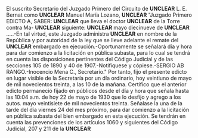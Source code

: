 El suscrito Secretario del Juzgado Primero del Circuito de **UNCLEAR** L. E. Bernat como **UNCLEAR** Manuel María Lozano, **UNCLEAR** "Juzgado Primero
EDICTO
A,
SABER:
**UNCLEAR** que lleva el doctor **UNCLEAR** de la Torre contra Ma- **UNCLEAR** siguiente: **UNCLEAR** mayo diecinueve de **UNCLEAR** .....-En tal virtud, este Juzgado administra **UNCLEAR** en nombre de la República y por autoridad de la ley que se lleve adelante el remate del **UNCLEAR** embargado en ejecución.-Oportunamente se señalará día y hora para dar comienzo a la licitación en pública subasta, para lo cual se tendrá en cuenta las disposiciones pertinentes del Código Judicial y de las secciones 105 de 1890 y 40 de 1907.-Notifíquese y cópiese.-SERGIO AB RANGO.-Inocencio Mena C., Secretario."
Por tanto, fijo el presente edicto en lugar visible de la Secretaría por un día ordinario, hoy veintiuno de mayo de mil novecientos treinta, a las 10 de la mañana.
Certifico que el anterior edicto permaneció fijado en públicos desde el día y hora que señala hasta las 10:04 a.m. de hoy 22 de mayo de 1930 que lo desfijo y agrego a los autos.
mayo veintisiete de mil novecientos treinta.
Señalase la una de la tarde del día viernes 24 del mes próximo, para dar comienzo a la licitación en pública subasta del bien embargado en esta ejecución.
Se tendrán en cuenta las prevenciones de los artículos 1060 y siguientes del Código Judicial, 207 y 211 de la **UNCLEAR**
